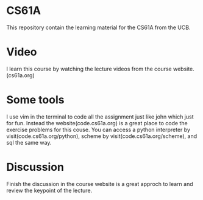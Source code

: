 # CS61A
This repository contain the learning material for the CS61A from the UCB.
# Video
I learn this course by watching the lecture videos from the course website.(cs61a.org)
# Some tools
I use vim in the terminal to code all the assignment just like john which just for fun.
Instead the website(code.cs61a.org) is a great place to code the exercise problems for this couse.
You can access a python interpreter by visit(code.cs61a.org/python), scheme by visit(code.cs61a.org/scheme), and sql the same way.
# Discussion
Finish the discussion in the course website is a great approch to learn and review the keypoint of the lecture.
